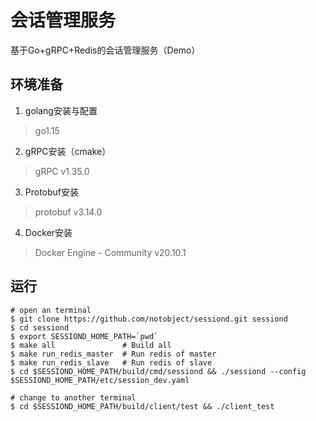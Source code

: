 # 会话管理服务
基于Go+gRPC+Redis的会话管理服务（Demo）

## 环境准备
1. golang安装与配置
> go1.15

2. gRPC安装（cmake）
> gRPC v1.35.0

3. Protobuf安装
> protobuf v3.14.0

4. Docker安装
> Docker Engine - Community v20.10.1

## 运行
```shell
# open an terminal
$ git clone https://github.com/notobject/sessiond.git sessiond
$ cd sessiond
$ export SESSIOND_HOME_PATH=`pwd`
$ make all               # Build all
$ make run_redis_master  # Run redis of master
$ make run_redis_slave   # Run redis of slave
$ cd $SESSIOND_HOME_PATH/build/cmd/sessiond && ./sessiond --config $SESSIOND_HOME_PATH/etc/session_dev.yaml

# change to another terminal
$ cd $SESSIOND_HOME_PATH/build/client/test && ./client_test
``` 


